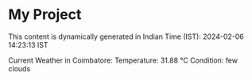 # My Project

This content is dynamically generated in Indian Time (IST): 2024-02-06 14:23:13 IST


Current Weather in Coimbatore:
Temperature: 31.88 °C
Condition: few clouds
